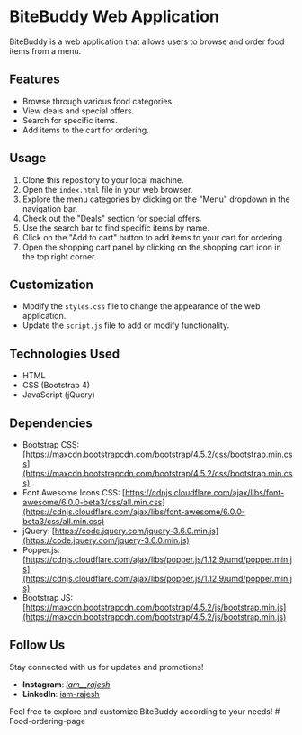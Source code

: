 # BiteBuddy Web Application

BiteBuddy is a web application that allows users to browse and order food items from a menu.

## Features

- Browse through various food categories.
- View deals and special offers.
- Search for specific items.
- Add items to the cart for ordering.

## Usage

1. Clone this repository to your local machine.
2. Open the `index.html` file in your web browser.
3. Explore the menu categories by clicking on the "Menu" dropdown in the navigation bar.
4. Check out the "Deals" section for special offers.
5. Use the search bar to find specific items by name.
6. Click on the "Add to cart" button to add items to your cart for ordering.
7. Open the shopping cart panel by clicking on the shopping cart icon in the top right corner.

## Customization

- Modify the `styles.css` file to change the appearance of the web application.
- Update the `script.js` file to add or modify functionality.

## Technologies Used

- HTML
- CSS (Bootstrap 4)
- JavaScript (jQuery)

## Dependencies

- Bootstrap CSS: [https://maxcdn.bootstrapcdn.com/bootstrap/4.5.2/css/bootstrap.min.css](https://maxcdn.bootstrapcdn.com/bootstrap/4.5.2/css/bootstrap.min.css)
- Font Awesome Icons CSS: [https://cdnjs.cloudflare.com/ajax/libs/font-awesome/6.0.0-beta3/css/all.min.css](https://cdnjs.cloudflare.com/ajax/libs/font-awesome/6.0.0-beta3/css/all.min.css)
- jQuery: [https://code.jquery.com/jquery-3.6.0.min.js](https://code.jquery.com/jquery-3.6.0.min.js)
- Popper.js: [https://cdnjs.cloudflare.com/ajax/libs/popper.js/1.12.9/umd/popper.min.js](https://cdnjs.cloudflare.com/ajax/libs/popper.js/1.12.9/umd/popper.min.js)
- Bootstrap JS: [https://maxcdn.bootstrapcdn.com/bootstrap/4.5.2/js/bootstrap.min.js](https://maxcdn.bootstrapcdn.com/bootstrap/4.5.2/js/bootstrap.min.js)

## Follow Us

Stay connected with us for updates and promotions!

- **Instagram**: [_iam__rajesh_](https://www.instagram.com/_iam__rajesh_/)
- **LinkedIn**: [iam-rajesh](https://www.linkedin.com/in/rajesh-2405-c/)

Feel free to explore and customize BiteBuddy according to your needs!
#   F o o d - o r d e r i n g - p a g e  
 